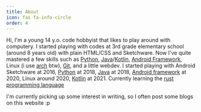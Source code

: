 ```yaml
---
title: About
icon: fas fa-info-circle
order: 4
---
```


Hi, I'm a young 14 y.o. code hobbyist that likes to play around with computery. I started playing with codes at 3rd grade elementary school (around 8 years old) with plain HTML/CSS and Sketchware. Now I've quite mastered a few skills such as [Python](https://python.org), [Java](https://en.wikipedia.org/wiki/Java_%28programming_language%29)/[Kotlin](https://kotlinlang.org), [Android Framework](https://developer.android.com), Linux (i use [arch](https://archlinux.org) btw), [Git](https://git-scm.org), and a little webdev. I started playing with Android Sketchware at 2016, [Python](https://python.org) at 2018, [Java](https://en.wikipedia.org/wiki/Java_%28programming_language%29) at 2018, [Android framework](https://developer.android.com) at 2020, Linux around 2020, [Kotlin](https://kotlinlang.org/) at 2021. Currently learning the [rust programming language](https://rust-lang.org)

I'm currently picking up some interest in writing, so I often post some blogs on this website :p
